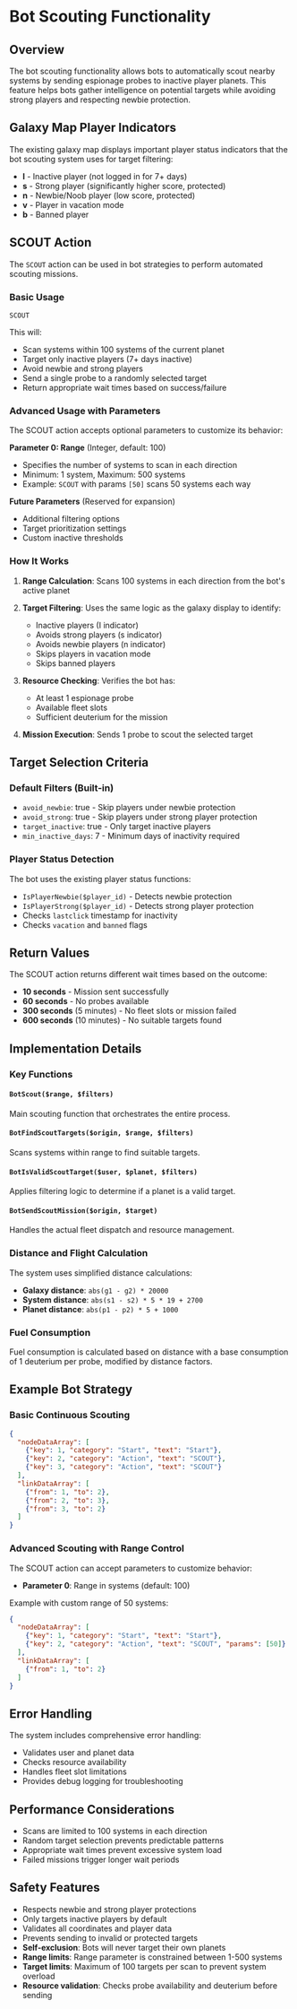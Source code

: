 # Bot Scouting Functionality

## Overview

The bot scouting functionality allows bots to automatically scout nearby systems by sending espionage probes to inactive player planets. This feature helps bots gather intelligence on potential targets while avoiding strong players and respecting newbie protection.

## Galaxy Map Player Indicators

The existing galaxy map displays important player status indicators that the bot scouting system uses for target filtering:

- **I** - Inactive player (not logged in for 7+ days)
- **s** - Strong player (significantly higher score, protected)
- **n** - Newbie/Noob player (low score, protected)
- **v** - Player in vacation mode
- **b** - Banned player

## SCOUT Action

The `SCOUT` action can be used in bot strategies to perform automated scouting missions.

### Basic Usage

```
SCOUT
```

This will:
- Scan systems within 100 systems of the current planet
- Target only inactive players (7+ days inactive)
- Avoid newbie and strong players
- Send a single probe to a randomly selected target
- Return appropriate wait times based on success/failure

### Advanced Usage with Parameters

The SCOUT action accepts optional parameters to customize its behavior:

**Parameter 0: Range** (Integer, default: 100)
- Specifies the number of systems to scan in each direction
- Minimum: 1 system, Maximum: 500 systems  
- Example: `SCOUT` with params `[50]` scans 50 systems each way

**Future Parameters** (Reserved for expansion)
- Additional filtering options
- Target prioritization settings
- Custom inactive thresholds

### How It Works

1. **Range Calculation**: Scans 100 systems in each direction from the bot's active planet
2. **Target Filtering**: Uses the same logic as the galaxy display to identify:
   - Inactive players (I indicator)
   - Avoids strong players (s indicator) 
   - Avoids newbie players (n indicator)
   - Skips players in vacation mode
   - Skips banned players

3. **Resource Checking**: Verifies the bot has:
   - At least 1 espionage probe
   - Available fleet slots
   - Sufficient deuterium for the mission

4. **Mission Execution**: Sends 1 probe to scout the selected target

## Target Selection Criteria

### Default Filters (Built-in)
- `avoid_newbie`: true - Skip players under newbie protection
- `avoid_strong`: true - Skip players under strong player protection  
- `target_inactive`: true - Only target inactive players
- `min_inactive_days`: 7 - Minimum days of inactivity required

### Player Status Detection

The bot uses the existing player status functions:
- `IsPlayerNewbie($player_id)` - Detects newbie protection
- `IsPlayerStrong($player_id)` - Detects strong player protection
- Checks `lastclick` timestamp for inactivity
- Checks `vacation` and `banned` flags

## Return Values

The SCOUT action returns different wait times based on the outcome:

- **10 seconds** - Mission sent successfully
- **60 seconds** - No probes available
- **300 seconds** (5 minutes) - No fleet slots or mission failed
- **600 seconds** (10 minutes) - No suitable targets found

## Implementation Details

### Key Functions

#### `BotScout($range, $filters)`
Main scouting function that orchestrates the entire process.

#### `BotFindScoutTargets($origin, $range, $filters)`
Scans systems within range to find suitable targets.

#### `BotIsValidScoutTarget($user, $planet, $filters)`
Applies filtering logic to determine if a planet is a valid target.

#### `BotSendScoutMission($origin, $target)`
Handles the actual fleet dispatch and resource management.

### Distance and Flight Calculation

The system uses simplified distance calculations:
- **Galaxy distance**: `abs(g1 - g2) * 20000`
- **System distance**: `abs(s1 - s2) * 5 * 19 + 2700`
- **Planet distance**: `abs(p1 - p2) * 5 + 1000`

### Fuel Consumption

Fuel consumption is calculated based on distance with a base consumption of 1 deuterium per probe, modified by distance factors.

## Example Bot Strategy

### Basic Continuous Scouting
```json
{
  "nodeDataArray": [
    {"key": 1, "category": "Start", "text": "Start"},
    {"key": 2, "category": "Action", "text": "SCOUT"},
    {"key": 3, "category": "Action", "text": "SCOUT"}
  ],
  "linkDataArray": [
    {"from": 1, "to": 2},
    {"from": 2, "to": 3},
    {"from": 3, "to": 2}
  ]
}
```

### Advanced Scouting with Range Control
The SCOUT action can accept parameters to customize behavior:

- **Parameter 0**: Range in systems (default: 100)

Example with custom range of 50 systems:
```json
{
  "nodeDataArray": [
    {"key": 1, "category": "Start", "text": "Start"},
    {"key": 2, "category": "Action", "text": "SCOUT", "params": [50]}
  ],
  "linkDataArray": [
    {"from": 1, "to": 2}
  ]
}
```

## Error Handling

The system includes comprehensive error handling:
- Validates user and planet data
- Checks resource availability
- Handles fleet slot limitations
- Provides debug logging for troubleshooting

## Performance Considerations

- Scans are limited to 100 systems in each direction
- Random target selection prevents predictable patterns
- Appropriate wait times prevent excessive system load
- Failed missions trigger longer wait periods

## Safety Features

- Respects newbie and strong player protections
- Only targets inactive players by default
- Validates all coordinates and player data
- Prevents sending to invalid or protected targets
- **Self-exclusion**: Bots will never target their own planets
- **Range limits**: Range parameter is constrained between 1-500 systems
- **Target limits**: Maximum of 100 targets per scan to prevent system overload
- **Resource validation**: Checks probe availability and deuterium before sending